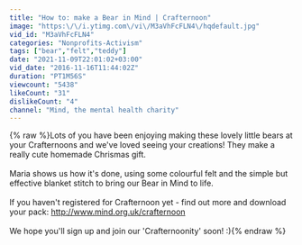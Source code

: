 ```yaml
---
title: "How to: make a Bear in Mind | Crafternoon"
image: "https:\/\/i.ytimg.com\/vi\/M3aVhFcFLN4\/hqdefault.jpg"
vid_id: "M3aVhFcFLN4"
categories: "Nonprofits-Activism"
tags: ["bear","felt","teddy"]
date: "2021-11-09T22:01:02+03:00"
vid_date: "2016-11-16T11:44:02Z"
duration: "PT1M56S"
viewcount: "5438"
likeCount: "31"
dislikeCount: "4"
channel: "Mind, the mental health charity"
---
```

{% raw %}Lots of you have been enjoying making these lovely little bears at your Crafternoons and we've loved seeing your creations! They make a really cute homemade Chrismas gift.<br /><br />Maria shows us how it's done, using some colourful felt and the simple but effective blanket stitch to bring our Bear in Mind to life.<br /><br />If you haven't registered for Crafternoon yet - find out more and download your pack: <a rel="nofollow" target="blank" href="http://www.mind.org.uk/crafternoon">http://www.mind.org.uk/crafternoon</a><br /><br />We hope you'll sign up and join our 'Crafternoonity' soon! :){% endraw %}
